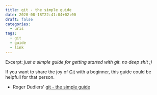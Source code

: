 ```yaml
---
title: git - the simple guide
date: 2020-08-18T22:41:04+02:00
draft: false
categories:
  - uris
tags:
  - git
  - guide
  - link
---
```


Excerpt: *just a simple guide for getting started with git. no deep shit ;)*

<!--more-->

If you want to share the joy of [Git](https://no.wikipedia.org/wiki/Git) with a beginner, this guide could be helpfull for that person.

* Roger Dudlers' [git - the simple guide](https://rogerdudler.github.io/git-guide/)

<!---
# vim: set spell spelllang=en:

